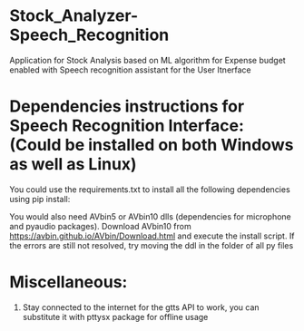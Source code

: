 # Stock_Analyzer-Speech_Recognition
Application for Stock Analysis based on ML algorithm for Expense budget enabled with Speech recognition assistant for the User Itnerface

# Dependencies instructions for Speech Recognition Interface: (Could be installed on both Windows as well as Linux) 

You could use the requirements.txt to install all the following dependencies using pip install: 

You would also need AVbin5 or AVbin10 dlls (dependencies for microphone and pyaudio packages). 
   Download AVbin10 from https://avbin.github.io/AVbin/Download.html and execute the install script. 
   If the errors are still not resolved, try moving the ddl in the folder of all py files
   






# Miscellaneous: 
1. Stay connected to the internet for the gtts API to work, you can substitute it with pttysx package for offline usage
